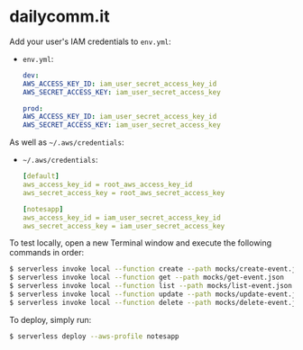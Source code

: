 # dailycomm.it

Add your user's IAM credentials to `env.yml`:

- `env.yml`:

    ```yaml
    dev:
    AWS_ACCESS_KEY_ID: iam_user_secret_access_key_id
    AWS_SECRET_ACCESS_KEY: iam_user_secret_access_key

    prod:
    AWS_ACCESS_KEY_ID: iam_user_secret_access_key_id
    AWS_SECRET_ACCESS_KEY: iam_user_secret_access_key
    ```

As well as `~/.aws/credentials`:

- `~/.aws/credentials`:

    ```yaml
    [default]
    aws_access_key_id = root_aws_access_key_id
    aws_secret_access_key = root_aws_secret_access_key

    [notesapp]
    aws_access_key_id = iam_user_secret_access_key_id
    aws_secret_access_key = iam_user_secret_access_key
    ```

To test locally, open a new Terminal window and execute the following commands in order:

```bash
$ serverless invoke local --function create --path mocks/create-event.json
$ serverless invoke local --function get --path mocks/get-event.json
$ serverless invoke local --function list --path mocks/list-event.json
$ serverless invoke local --function update --path mocks/update-event.json
$ serverless invoke local --function delete --path mocks/delete-event.json
```

To deploy, simply run:

```bash
$ serverless deploy --aws-profile notesapp
```
